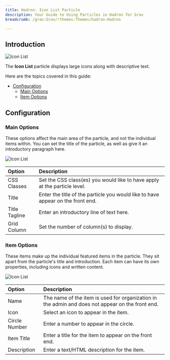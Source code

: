 ```yaml
---
title: Hadron: Icon List Particle
description: Your Guide to Using Particles in Hadron for Grav
breadcrumb: /grav:Grav/!themes:Themes/hadron:Hadron

---
```


## Introduction

![Icon List](assets/particle_iconlist1.png)

The **Icon List** particle displays large icons along with descriptive text.

Here are the topics covered in this guide:

* [Configuration](#configuration)
  * [Main Options](#main-options)
  * [Item Options](#item-options)

## Configuration

### Main Options

These options affect the main area of the particle, and not the individual items within. You can set the title of the particle, as well as give it an introductory paragraph here.

![Icon List](assets/particle_iconlist2.png)

| Option        | Description                                                                     |
| :------------ | :------------------------------------------------------------------------------ |
| CSS Classes   | Set the CSS class(es) you would like to have apply at the particle level.       |
| Title         | Enter the title of the particle you would like to have appear on the front end. |
| Title Tagline | Enter an introductory line of text here.                                        |
| Grid Column   | Set the number of column(s) to display.                                         |

### Item Options

These items make up the individual featured items in the particle. They sit apart from the particle's title and introduction. Each item can have its own properties, including icons and written content.

![Icon List](assets/particle_iconlist3.png)

| Option        | Description                                                                                      |
| :------------ | :----------------------------------------------------------------------------------------------- |
| Name          | The name of the item is used for organization in the admin and does not appear on the front end. |
| Icon          | Select an icon to appear in the item.                                                            |
| Circle Number | Enter a number to appear in the circle.                                                          |
| Item Title    | Enter a title for the item to appear on the front end.                                           |
| Description   | Enter a text/HTML description for the item.                                                      |